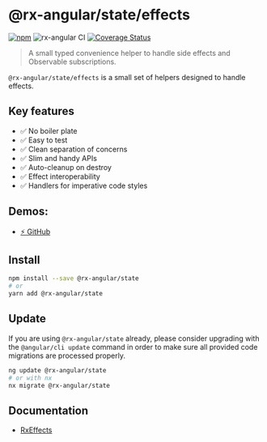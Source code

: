 # @rx-angular/state/effects

[![npm](https://img.shields.io/npm/v/%40rx-angular%2Fstate.svg)](https://www.npmjs.com/package/%40rx-angular%2Fstate)
![rx-angular CI](https://github.com/rx-angular/rx-angular/workflows/rx-angular%20CI/badge.svg?branch=master)
[![Coverage Status](https://raw.githubusercontent.com/rx-angular/rx-angular/github-pages/docs/test-coverage/state/jest-coverage-badge.svg)](https://rx-angular.github.io/rx-angular/test-coverage/state/lcov-report/index.html)

> A small typed convenience helper to handle side effects and Observable subscriptions.

`@rx-angular/state/effects` is a small set of helpers designed to handle effects.

## Key features

- ✅ No boiler plate
- ✅ Easy to test
- ✅ Clean separation of concerns
- ✅ Slim and handy APIs
- ✅ Auto-cleanup on destroy
- ✅ Effect interoperability
- ✅ Handlers for imperative code styles

## Demos:

- [⚡ GitHub](https://github.com/rx-angular/rx-angular/tree/main/apps/demos/src/app/features/tutorials/basics/5-side-effects)

## Install

```bash
npm install --save @rx-angular/state
# or
yarn add @rx-angular/state
```

## Update

If you are using `@rx-angular/state` already, please consider upgrading with the `@angular/cli update` command in order
to make sure all provided code migrations are processed properly.

```bash
ng update @rx-angular/state
# or with nx
nx migrate @rx-angular/state
```

## Documentation

- [RxEffects](https://www.rx-angular.io/docs/state/effects#resources)
